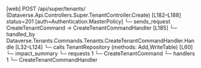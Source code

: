 [web] POST /api/super/tenants/  (Dataverse.Api.Controllers.Super.TenantController.Create)  [L182–L188] status=201 [auth=Authentication.MasterPolicy]
  └─ sends_request CreateTenantCommand -> CreateTenantCommandHandler [L185]
    └─ handled_by Dataverse.Tenants.Commands.Tenants.CreateTenantCommandHandler.Handle [L32–L124]
      └─ calls TenantRepository (methods: Add,WriteTable) [L60]
  └─ impact_summary
    └─ requests 1
      └─ CreateTenantCommand
    └─ handlers 1
      └─ CreateTenantCommandHandler

